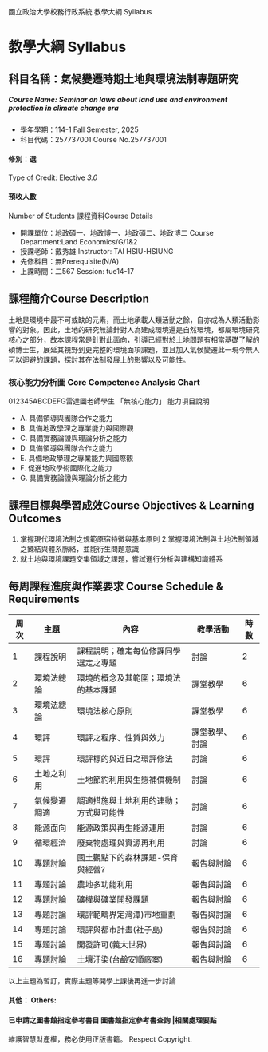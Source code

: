 國立政治大學校務行政系統 教學大綱 Syllabus
# 教學大綱 Syllabus
##  科目名稱：氣候變遷時期土地與環境法制專題研究
#####  Course Name: Seminar on laws about land use and environment protection in climate change era
  * 學年學期：114-1 Fall Semester, 2025 
  * 科目代碼：257737001 Course No.257737001
#### 修別：選
Type of Credit: Elective 
_3.0_
#### 預收人數
Number of Students
課程資料Course Details
  * 開課單位：地政碩一、地政博一、地政碩二、地政博二 Course Department:Land Economics/G/1&2 
  * 授課老師：戴秀雄 Instructor: TAI HSIU-HSIUNG 
  * 先修科目：無Prerequisite(N/A)
  * 上課時間：二567 Session: tue14-17
##  課程簡介Course Description
土地是環境中最不可或缺的元素，而土地承載人類活動之餘，自亦成為人類活動影響的對象。因此，土地的研究無論針對人為建成環境還是自然環境，都屬環境研究核心之部分，故本課程常是針對此面向，引導已經對於土地問題有相當基礎了解的碩博士生，展延其視野到更完整的環境面項課題，並且加入氣候變遷此一現今無人可以迴避的課題，探討其在法制發展上的影響以及可能性。
###  核心能力分析圖 Core Competence Analysis Chart
012345ABCDEFG雷達圖老師學生
「無核心能力」 
能力項目說明
  * A. 具備領導與團隊合作之能力
  * B. 具備地政學理之專業能力與國際觀
  * C. 具備實務論證與理論分析之能力
  * D. 具備領導與團隊合作之能力
  * E. 具備地政學理之專業能力與國際觀
  * F. 促進地政學術國際化之能力
  * G. 具備實務論證與理論分析之能力
##  課程目標與學習成效Course Objectives & Learning Outcomes 
1. 掌握現代環境法制之規範原宿特徵與基本原則
2.掌握環境法制與土地法制領域之鍊結與體系脈絡，並能衍生問題意識
3. 就土地與環境課題交集領域之課題，嘗試進行分析與建構知識體系
##  每周課程進度與作業要求 Course Schedule & Requirements
周次 | 主題 | 內容 | 教學活動 | 時數  
---|---|---|---|---  
1 | 課程說明 | 課程說明；確定每位修課同學選定之專題 | 討論 | 2  
2 | 環境法總論 | 環境的概念及其範圍；環境法的基本課題 | 課堂教學 | 6  
3 | 環境法總論 | 環境法核心原則 | 課堂教學 | 6  
4 | 環評 | 環評之程序、性質與效力 | 課堂教學、討論 | 6  
5 | 環評 | 環評標的與近日之環評修法 | 討論 | 6  
6 | 土地之利用 | 土地節約利用與生態補償機制 | 討論 | 6  
7 | 氣候變遷調適 | 調適措施與土地利用的連動；方式與可能性 | 討論 | 6  
8 | 能源面向 | 能源政策與再生能源運用 | 討論 | 6  
9 | 循環經濟 | 廢棄物處理與資源再利用 | 討論 | 6  
10 | 專題討論 | 國土觀點下的森林課題-保育與經營? | 報告與討論 | 6  
11 | 專題討論 | 農地多功能利用 | 報告與討論 | 6  
12 | 專題討論 | 礦權與礦業開發課題 | 報告與討論 | 6  
13 | 專題討論 | 環評範疇界定灣潭)市地重劃 | 報告與討論 | 6  
14 | 專題討論 | 環評與都市計畫(社子島) | 報告與討論 | 6  
15 | 專題討論 | 開發許可(義大世界) | 報告與討論 | 6  
16 | 專題討論 | 土壤汙染(台鹼安順廠案) | 報告與討論 | 6  
以上主題為暫訂，實際主題等開學上課後再進一步討論
####  其他： Others:
####  已申請之圖書館指定參考書目  圖書館指定參考書查詢 |相關處理要點
維護智慧財產權，務必使用正版書籍。 Respect Copyright.